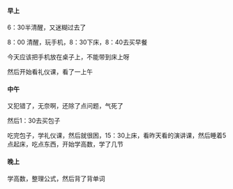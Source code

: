 #### 早上

6：30半清醒，又迷糊过去了

8：00 清醒，玩手机，8：30下床，8：40去买早餐

今天应该把手机放在桌子上，不能带到床上呀

然后开始看礼仪课，看了一上午

#### 中午

又犯错了，无奈啊，还除了点问题，气死了

然后1：30去买包子

吃完包子，学礼仪课，然后就很困，15：30上床，看昨天看的演讲课，然后睡着5点起床，吃点东西，开始学高数，学了几节

#### 晚上

学高数，整理公式，然后背了背单词

